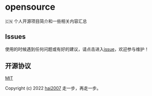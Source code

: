 # opensource
🇨🇳 个人开源项目简介和一些相关内容汇总

## Issues
使用的时候遇到任何问题或有好的建议，请点击进入[issue](https://github.com/hai2007/opensource/issues)，欢迎参与维护！

开源协议
---------------------------------------
[MIT](https://github.com/hai2007/opensource/blob/master/LICENSE)

Copyright (c) 2022 [hai2007](https://hai2007.gitee.io/sweethome/) 走一步，再走一步。
